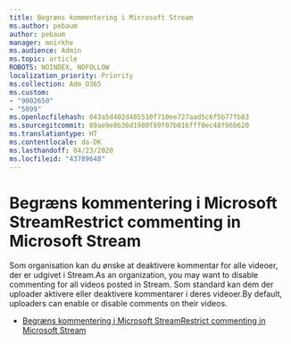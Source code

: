 ```yaml
---
title: Begræns kommentering i Microsoft Stream
ms.author: pebaum
author: pebaum
manager: mnirkhe
ms.audience: Admin
ms.topic: article
ROBOTS: NOINDEX, NOFOLLOW
localization_priority: Priority
ms.collection: Adm_O365
ms.custom:
- "9002650"
- "5099"
ms.openlocfilehash: 043a5d402d485510f710ee727aad5c6f5b77fb83
ms.sourcegitcommit: 89ae9e8b36d1980f89f07b016fff0ec48f96b620
ms.translationtype: HT
ms.contentlocale: da-DK
ms.lasthandoff: 04/23/2020
ms.locfileid: "43789648"
---
```

# <a name="restrict-commenting-in-microsoft-stream"></a><span data-ttu-id="e8e1c-102">Begræns kommentering i Microsoft Stream</span><span class="sxs-lookup"><span data-stu-id="e8e1c-102">Restrict commenting in Microsoft Stream</span></span>

<span data-ttu-id="e8e1c-103">Som organisation kan du ønske at deaktivere kommentar for alle videoer, der er udgivet i Stream.</span><span class="sxs-lookup"><span data-stu-id="e8e1c-103">As an organization, you may want to disable commenting for all videos posted in Stream.</span></span> <span data-ttu-id="e8e1c-104">Som standard kan dem der uploader aktivere eller deaktivere kommentarer i deres videoer.</span><span class="sxs-lookup"><span data-stu-id="e8e1c-104">By default, uploaders can enable or disable comments on their videos.</span></span>

- [<span data-ttu-id="e8e1c-105">Begræns kommentering i Microsoft Stream</span><span class="sxs-lookup"><span data-stu-id="e8e1c-105">Restrict commenting in Microsoft Stream</span></span>](https://docs.microsoft.com/stream/portal-disable-comments)
